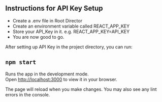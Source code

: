 ## Instructions for API Key Setup

- Create a .env file in Root Director
- Create an environment variable called REACT_APP_KEY
- Store your API_Key in it. e.g.  REACT_APP_KEY=API_KEY
- You are now good to go.

After setting up API Key in the project directory, you can run:

## `npm start`

Runs the app in the development mode.\
Open [http://localhost:3000](http://localhost:3000) to view it in your browser.

The page will reload when you make changes.
You may also see any lint errors in the console.
